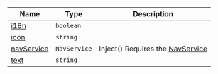 <section id="main" data-note="AUTO-GENERATED CONTENT, DO NOT EDIT DIRECTLY!">

| Name                                                                                                            | Type                    | Description                                                                    |
| --------------------------------------------------------------------------------------------------------------- | ----------------------- | ------------------------------------------------------------------------------ |
| [i18n](https://nguix-starter.lamnhan.com/content/reference/classes/navindicatorcomponent.html#i18n)             | <code>boolean</code>    |                                                                                |
| [icon](https://nguix-starter.lamnhan.com/content/reference/classes/navindicatorcomponent.html#icon)             | <code>string</code>     |                                                                                |
| [navService](https://nguix-starter.lamnhan.com/content/reference/classes/navindicatorcomponent.html#navservice) | <code>NavService</code> | Inject() Requires the [NavService](https://ngx-useful.lamnhan.com/service/nav) |
| [text](https://nguix-starter.lamnhan.com/content/reference/classes/navindicatorcomponent.html#text)             | <code>string</code>     |                                                                                |

</section>
